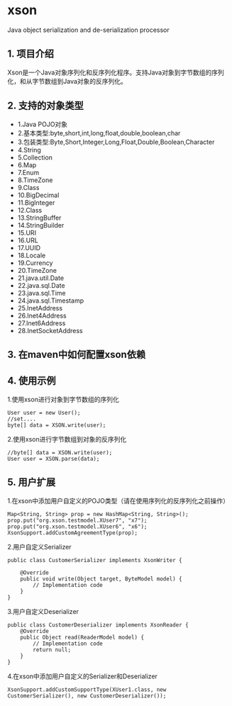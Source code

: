xson
====

Java object serialization and de-serialization processor


## 1. 项目介绍

Xson是一个Java对象序列化和反序列化程序。支持Java对象到字节数组的序列化，和从字节数组到Java对象的反序列化。

## 2. 支持的对象类型

* 1.Java POJO对象
* 2.基本类型:byte,short,int,long,float,double,boolean,char
* 3.包装类型:Byte,Short,Integer,Long,Float,Double,Boolean,Character
* 4.String
* 5.Collection
* 6.Map
* 7.Enum
* 8.TimeZone
* 9.Class
* 10.BigDecimal
* 11.BigInteger
* 12.Class
* 13.StringBuffer
* 14.StringBuilder
* 15.URI
* 16.URL
* 17.UUID	
* 18.Locale
* 19.Currency
* 20.TimeZone
* 21.java.util.Date
* 22.java.sql.Date
* 23.java.sql.Time
* 24.java.sql.Timestamp
* 25.InetAddress
* 26.Inet4Address
* 27.Inet6Address
* 28.InetSocketAddress

## 3. 在maven中如何配置xson依赖

## 4. 使用示例

1.使用xson进行对象到字节数组的序列化

	User user = new User();
	//set....
	byte[] data = XSON.write(user);

2.使用xson进行字节数组到对象的反序列化

	//byte[] data = XSON.write(user);
	User user = XSON.parse(data);

## 5. 用户扩展

1.在xson中添加用户自定义的POJO类型（请在使用序列化的反序列化之前操作）

	Map<String, String> prop = new HashMap<String, String>();
	prop.put("org.xson.testmodel.XUser7", "x7");
	prop.put("org.xson.testmodel.XUser6", "x6");
	XsonSupport.addCustomAgreementType(prop);

2.用户自定义Serializer

	public class CustomerSerializer implements XsonWriter {
	
		@Override
		public void write(Object target, ByteModel model) {
			// Implementation code
		}
	}

3.用户自定义Deserializer

	public class CustomerDeserializer implements XsonReader {
		@Override
		public Object read(ReaderModel model) {
			// Implementation code
			return null;
		}
	}

4.在xson中添加用户自定义的Serializer和Deserializer

	XsonSupport.addCustomSupportType(XUser1.class, new CustomerSerializer(), new CustomerDeserializer());